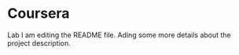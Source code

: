 # Coursera
Lab
I am editing the README file. Ading some more details about the project description.

